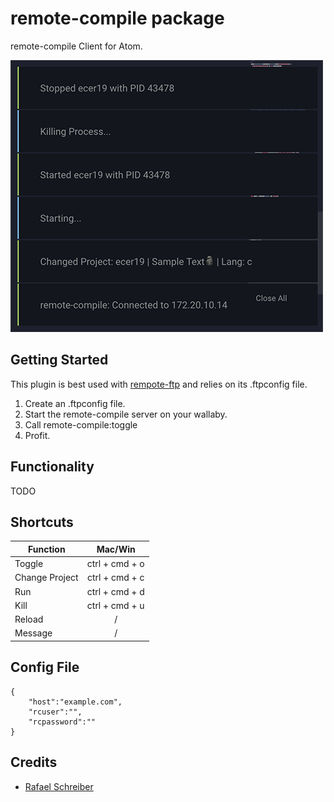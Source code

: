 # remote-compile package

remote-compile Client for Atom.

![preview](./screen/overview.png)

## Getting Started
This plugin is best used with [rempote-ftp](https://github.com//icetee/remote-ftp) and relies on its .ftpconfig file.

1. Create an .ftpconfig file.
2. Start the remote-compile server on your wallaby.
3. Call remote-compile:toggle
4. Profit.

## Functionality
TODO

## Shortcuts
|       Function    |       Mac/Win    |
|-----------        | :--------------: |
| Toggle            |  ctrl + cmd + o  |
| Change Project    |  ctrl + cmd + c  |
| Run               |  ctrl + cmd + d  |
| Kill              |  ctrl + cmd  + u |
| Reload            |        /         |
| Message           |        /         |

## Config File
```
{
    "host":"example.com",
    "rcuser":"",
    "rcpassword":""
}
```

## Credits
  - [Rafael Schreiber](https://github.com/rafaelschreiber)
